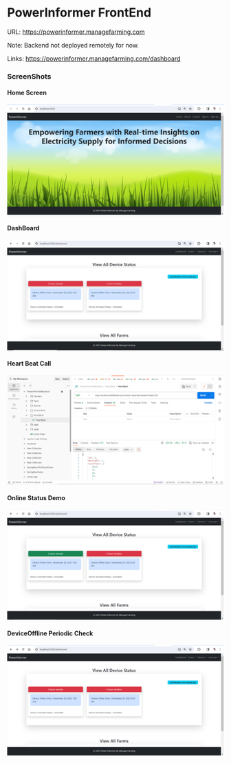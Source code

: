 # PowerInformer FrontEnd

URL: https://powerinformer.managefarming.com

Note: Backend not deployed remotely for now.

Links:
https://powerinformer.managefarming.com/dashboard

### ScreenShots

#### Home Screen

![Home Screen](image.png)

#### DashBoard

![DashBoard](image-1.png)

#### Heart Beat Call

![HeartBeatCall](image-2.png)

#### Online Status Demo

![OnlineStatus](image-3.png)

#### DeviceOffline Periodic Check

![PeriodicCheckOffline](image-4.png)
